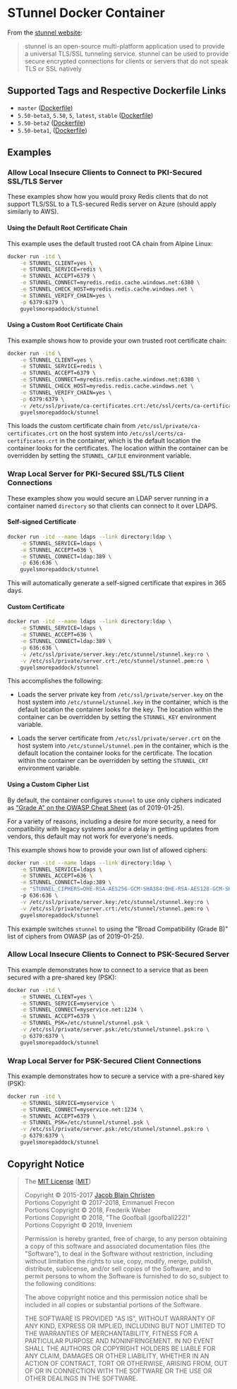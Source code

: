 # STunnel Docker Container
From the [stunnel website](https://www.stunnel.org/):
> stunnel is an open-source multi-platform application used to provide a 
> universal TLS/SSL tunneling service. stunnel can be used to provide secure 
> encrypted connections for clients or servers that do not speak TLS or SSL 
> natively

## Supported Tags and Respective Dockerfile Links
- `master` ([Dockerfile](https://github.com/GuyPaddock/stunnel/blob/master/Dockerfile))
- `5.50-beta3`, `5.50`, `5`, `latest`, `stable` ([Dockerfile](https://github.com/GuyPaddock/stunnel/blob/5.50-beta3/Dockerfile))
- `5.50-beta2` ([Dockerfile](https://github.com/GuyPaddock/stunnel/blob/5.50-beta2/Dockerfile))
- `5.50-beta1`, ([Dockerfile](https://github.com/GuyPaddock/stunnel/blob/5.50-beta1/Dockerfile))

## Examples
### Allow Local Insecure Clients to Connect to PKI-Secured SSL/TLS Server
These examples show how you would proxy Redis clients that do not support 
TLS/SSL to a TLS-secured Redis server on Azure (should apply similarly to AWS).

#### Using the Default Root Certificate Chain
This example uses the default trusted root CA chain from Alpine Linux:

```bash
docker run -itd \
    -e STUNNEL_CLIENT=yes \
    -e STUNNEL_SERVICE=redis \
    -e STUNNEL_ACCEPT=6379 \
    -e STUNNEL_CONNECT=myredis.redis.cache.windows.net:6380 \
    -e STUNNEL_CHECK_HOST=myredis.redis.cache.windows.net \
    -e STUNNEL_VERIFY_CHAIN=yes \
    -p 6379:6379 \
    guyelsmorepaddock/stunnel
```

#### Using a Custom Root Certificate Chain
This example shows how to provide your own trusted root certificate chain:

```bash
docker run -itd \
    -e STUNNEL_CLIENT=yes \
    -e STUNNEL_SERVICE=redis \
    -e STUNNEL_ACCEPT=6379 \
    -e STUNNEL_CONNECT=myredis.redis.cache.windows.net:6380 \
    -e STUNNEL_CHECK_HOST=myredis.redis.cache.windows.net \
    -e STUNNEL_VERIFY_CHAIN=yes \
    -p 6379:6379 \
    -v /etc/ssl/private/ca-certificates.crt:/etc/ssl/certs/ca-certificates.crt:ro \
    guyelsmorepaddock/stunnel
```

This loads the custom certificate chain from
`/etc/ssl/private/ca-certificates.crt` on the host system into 
`/etc/ssl/certs/ca-certificates.crt` in the container, which is the default 
location the container looks for the certificates. The location within the 
container can be overridden by setting the `STUNNEL_CAFILE` environment 
variable.

### Wrap Local Server for PKI-Secured SSL/TLS Client Connections
These examples show you would secure an LDAP server running in a container 
named `directory` so that clients can connect to it over LDAPS.

#### Self-signed Certificate
```bash
docker run -itd --name ldaps --link directory:ldap \
    -e STUNNEL_SERVICE=ldaps \
    -e STUNNEL_ACCEPT=636 \
    -e STUNNEL_CONNECT=ldap:389 \
    -p 636:636 \
    guyelsmorepaddock/stunnel
```

This will automatically generate a self-signed certificate that expires in 365 
days.

#### Custom Certificate
```bash
docker run -itd --name ldaps --link directory:ldap \
    -e STUNNEL_SERVICE=ldaps \
    -e STUNNEL_ACCEPT=636 \
    -e STUNNEL_CONNECT=ldap:389 \
    -p 636:636 \
    -v /etc/ssl/private/server.key:/etc/stunnel/stunnel.key:ro \
    -v /etc/ssl/private/server.crt:/etc/stunnel/stunnel.pem:ro \
    guyelsmorepaddock/stunnel
```

This accomplishes the following:
- Loads the server private key from `/etc/ssl/private/server.key` on the host 
system into `/etc/stunnel/stunnel.key` in the container, which is the default 
location the container looks for the key. The location within the container can 
be overridden by setting the `STUNNEL_KEY` environment variable.

- Loads the server certificate from `/etc/ssl/private/server.crt` on the host 
system into `/etc/stunnel/stunnel.pem` in the container, which is the default 
location the container looks for the certificate. The location within the 
container can be overridden by setting the `STUNNEL_CRT` environment variable.

#### Using a Custom Cipher List
By default, the container configures `stunnel` to use only ciphers indicated as 
["Grade A" on the OWASP Cheat Sheet](https://www.owasp.org/index.php/TLS_Cipher_String_Cheat_Sheet#Examples_for_cipher_strings)
(as of 2019-01-25).

For a variety of reasons, including a desire for more security, a need for 
compatibility with legacy systems and/or a delay in getting updates from 
vendors, this default may not work for everyone's needs. 

This example shows how to provide your own list of allowed ciphers:

```bash
docker run -itd --name ldaps --link directory:ldap \
    -e STUNNEL_SERVICE=ldaps \
    -e STUNNEL_ACCEPT=636 \
    -e STUNNEL_CONNECT=ldap:389 \
    -e "STUNNEL_CIPHERS=DHE-RSA-AES256-GCM-SHA384:DHE-RSA-AES128-GCM-SHA256:ECDHE-RSA-AES256-GCM-SHA384:ECDHE-RSA-AES128-GCM-SHA256:DHE-RSA-AES256-SHA256:DHE-RSA-AES128-SHA256:ECDHE-RSA-AES256-SHA384:ECDHE-RSA-AES128-SHA256:ECDHE-RSA-AES256-SHA:ECDHE-RSA-AES128-SHA:DHE-RSA-AES256-SHA:DHE-RSA-AES128-SHA"
    -p 636:636 \
    -v /etc/ssl/private/server.key:/etc/stunnel/stunnel.key:ro \
    -v /etc/ssl/private/server.crt:/etc/stunnel/stunnel.pem:ro \
    guyelsmorepaddock/stunnel
```

This example switches `stunnel` to using the "Broad Compatibility (Grade B)" 
list of ciphers from OWASP (as of 2019-01-25).

### Allow Local Insecure Clients to Connect to PSK-Secured Server
This example demonstrates how to connect to a service that as been secured with 
a pre-shared key (PSK):

```bash
docker run -itd \
    -e STUNNEL_CLIENT=yes \
    -e STUNNEL_SERVICE=myservice \
    -e STUNNEL_CONNECT=myservice.net:1234 \
    -e STUNNEL_ACCEPT=6379 \
    -e STUNNEL_PSK=/etc/stunnel/stunnel.psk \
    -v /etc/ssl/private/server.psk:/etc/stunnel/stunnel.psk:ro \
    -p 6379:6379 \
    guyelsmorepaddock/stunnel
```

### Wrap Local Server for PSK-Secured Client Connections
This example demonstrates how to secure a service with a pre-shared key (PSK):

```bash
docker run -itd \
    -e STUNNEL_SERVICE=myservice \
    -e STUNNEL_CONNECT=myservice.net:1234 \
    -e STUNNEL_ACCEPT=6379 \
    -e STUNNEL_PSK=/etc/stunnel/stunnel.psk \
    -v /etc/ssl/private/server.psk:/etc/stunnel/stunnel.psk:ro \
    -p 6379:6379 \
    guyelsmorepaddock/stunnel
```

## Copyright Notice
>The [MIT License](LICENSE.txt) ([MIT](https://opensource.org/licenses/MIT))
>
> Copyright &copy; 2015-2017 [Jacob Blain Christen](https://github.com/dweomer)  
> Portions Copyright &copy; 2017-2018, Emmanuel Frecon  
> Portions Copyright &copy; 2018, Frederik Weber  
> Portions Copyright &copy; 2018, "The Goofball (goofball222)"  
> Portions Copyright &copy; 2019, Inveniem  
>
> Permission is hereby granted, free of charge, to any person obtaining a copy of
> this software and associated documentation files (the "Software"), to deal in
> the Software without restriction, including without limitation the rights to
> use, copy, modify, merge, publish, distribute, sublicense, and/or sell copies of
> the Software, and to permit persons to whom the Software is furnished to do so,
> subject to the following conditions:
>
> The above copyright notice and this permission notice shall be included in all
> copies or substantial portions of the Software.
>
> THE SOFTWARE IS PROVIDED "AS IS", WITHOUT WARRANTY OF ANY KIND, EXPRESS OR
> IMPLIED, INCLUDING BUT NOT LIMITED TO THE WARRANTIES OF MERCHANTABILITY, FITNESS
> FOR A PARTICULAR PURPOSE AND NONINFRINGEMENT. IN NO EVENT SHALL THE AUTHORS OR
> COPYRIGHT HOLDERS BE LIABLE FOR ANY CLAIM, DAMAGES OR OTHER LIABILITY, WHETHER
> IN AN ACTION OF CONTRACT, TORT OR OTHERWISE, ARISING FROM, OUT OF OR IN
> CONNECTION WITH THE SOFTWARE OR THE USE OR OTHER DEALINGS IN THE SOFTWARE.
